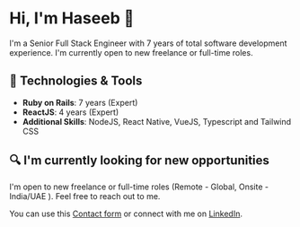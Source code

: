 # Hi, I'm Haseeb  👋

I'm a Senior Full Stack Engineer with 7 years of total software development experience. I'm currently open to new freelance or full-time roles.

## 🔧 Technologies & Tools

- **Ruby on Rails**: 7 years (Expert)
- **ReactJS**: 4 years (Expert)
- **Additional Skills**: NodeJS, React Native, VueJS, Typescript and Tailwind CSS

## 🔍 I'm currently looking for new opportunities

I'm open to new freelance or full-time roles (Remote - Global, Onsite - India/UAE ). Feel free to reach out to me.

You can use this [Contact form](https://forms.gle/Vo2B6hRXvhmDMSJo9) or connect with me on [LinkedIn](https://www.linkedin.com/in/haseeb-a-45590868/).
